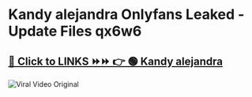 
 # Kandy alejandra Onlyfans Leaked - Update Files qx6w6

## <h2><a href="https://clipsfans.com/Kandy_alejandra&ref=git">🔗 Click to LINKS ⏩⏩ 👉 🟢 Kandy alejandra </a></h2>

<a href="https://clipsfans.com/Kandy_alejandra&ref=git" rel="nofollow" data-target="animated-image.originalLink"><img src="https://i.ibb.co.com/xMMVF88/686577567.gif" alt="Viral Video Original" style="max-width: 100%; display: inline-block;" data-target="animated-image.originalImage"></a>

